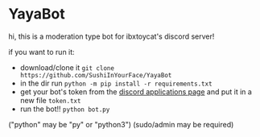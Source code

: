 # YayaBot

hi, this is a moderation type bot for ibxtoycat's discord server!

if you want to run it:
- download/clone it
`git clone https://github.com/SushiInYourFace/YayaBot`
- in the dir run
`python -m pip install -r requirements.txt`
- get your bot's token from the [discord applications page](https://discord.com/developers/applications/) and put it in a new file `token.txt`
- run the bot!!
`python bot.py`

("python" may be "py" or "python3") (sudo/admin may be required)